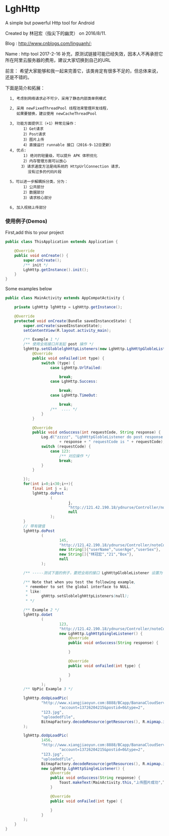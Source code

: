 # LghHttp
A simple but powerful Http tool for Android


  Created by 林冠宏（指尖下的幽灵） on 2016/8/11.
 
  Blog : http://www.cnblogs.com/linguanh/;
 
  Name : http tool
  2017-2-16 补充，原测试链接可能已经失效，因本人不再承担它所在阿里云服务器的费用，建议大家切换到自己的URL
 
  前言：
      希望大家能够和我一起来完善它，该类肯定有很多不足的，但总体来说，还是不错的。
 
  下面是简介和拓展：
 
      1, 考虑到网络请求必不可少，采用了静态内部类单例模式
 
      2, 采用 newFixedThreadPool 线程池来管理并发线程，
         如果要替换，建议使用 newCacheThreadPool
 
      3, 功能方面提供三（+1）种常见操作：
            1）Get请求
            2）Post请求
            3）图片上传
            4）直接运行 runnable 接口（2016-9-12日更新）
      4, 优点:
            1) 绝对的轻量级，可以提升 APK 体积优化
            2）内存管理方面可以放心
           3）请求速度方法是纯系统的 HttpUrlConnection 请求，
              没有过多的代码片段
 
      5，可以进一步解耦拆分类，分为：
            1）公共部分
            2）数据部分
            3）请求核心部分

      6, 加入视频上传部分

### 使用例子(Demos)
First,add this to your project
```java
public class ThisApplication extends Application {

    @Override
    public void onCreate() {
        super.onCreate();
        /** init */
        LghHttp.getInstance().init();
    }
}
```
Some examples below

```java
public class MainActivity extends AppCompatActivity {

    private LghHttp lghHttp = LghHttp.getInstance();

    @Override
    protected void onCreate(Bundle savedInstanceState) {
        super.onCreate(savedInstanceState);
        setContentView(R.layout.activity_main);

        /** Example 1 */
        /** 使用全局接口并发起 post 操作 */
        lghHttp.setGloblelghHttpListeners(new LghHttp.LghHttpGlobleListener() {
            @Override
            public void onFailed(int type) {
                switch (type) {
                    case LghHttp.UrlFailed:

                        break;
                    case LghHttp.Success:

                        break;
                    case LghHttp.TimeOut:

                        break;
                    /**  .... */
                }
            }

            @Override
            public void onSuccess(int requestCode, String response) {
                Log.d("zzzzz", "LghHttpGlobleListener do post response "
                        + response + " requestCode is " + requestCode);
                switch (requestCode) {
                    case 123:
                        /** 对应操作 */
                        break;
                }
            }

        });
        for(int i=0;i<30;i++){
            final int j = i;
            lghHttp.doPost
                    (
                            j,
                            "http://121.42.190.18/ydnurse/Controller/noteController.php?func=GetNote",
                            null
                    );
        }
        // 带有键值
        lghHttp.doPost
                (
                        145,
                        "http://121.42.190.18/ydnurse/Controller/noteController.php?func=GetNote",
                        new String[]{"userName","userAge","userSex"},
                        new String[]{"林冠宏","21","Box"},
                        null
                );

        /** -----测试下面的例子，要把全局的接口 LghHttpGlobleListener 设置为 NUll----- */

        /** Note that when you test the following example,
         * remember to set the global interface to NULL.
         * like:
         *      ghHttp.setGloblelghHttpListeners(null);
         * */

        /** Example 2 */
        lghHttp.doGet
                (
                        123,
                        "http://121.42.190.18/ydnurse/Controller/noteController.php?func=GetNote",
                        new LghHttp.LghHttpSingleListener() {
                            @Override
                            public void onSuccess(String response) {

                            }

                            @Override
                            public void onFailed(int type) {

                            }
                        }
                );
        /** UpPic Example 3 */

        lghHttp.doUpLoadPic(
                "http://www.xiangjiaoyun.com:8888/BCapp/BananaCloudServer/userPicUploadFile.php?" +
                        "account=13726204215&postid=0&type=2",
                "123.jpg",
                "uploadedfile",
                BitmapFactory.decodeResource(getResources(), R.mipmap.ic_launcher)
        );

        lghHttp.doUpLoadPic(
                1456,
                "http://www.xiangjiaoyun.com:8888/BCapp/BananaCloudServer/userPicUploadFile.php?" +
                        "account=13726204215&postid=0&type=2",
                "123.jpg",
                "uploadedfile",
                BitmapFactory.decodeResource(getResources(), R.mipmap.ic_launcher),
                new LghHttp.LghHttpSingleListener() {
                    @Override
                    public void onSuccess(String response) {
                        Toast.makeText(MainActivity.this,"上传图片成功",Toast.LENGTH_SHORT).show();
                    }

                    @Override
                    public void onFailed(int type) {

                    }
                }
        );
    }
}
```

